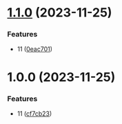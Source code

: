 # [1.1.0](https://github.com/dongjak-types/table-ts/compare/v1.0.0...v1.1.0) (2023-11-25)


### Features

* 11 ([0eac701](https://github.com/dongjak-types/table-ts/commit/0eac7013764dce15019c37cfc4eebf53848555c3))

# 1.0.0 (2023-11-25)


### Features

* 11 ([cf7cb23](https://github.com/dongjak-types/table-ts/commit/cf7cb23bd59ac966d1aeef1e0c8295b786384675))
